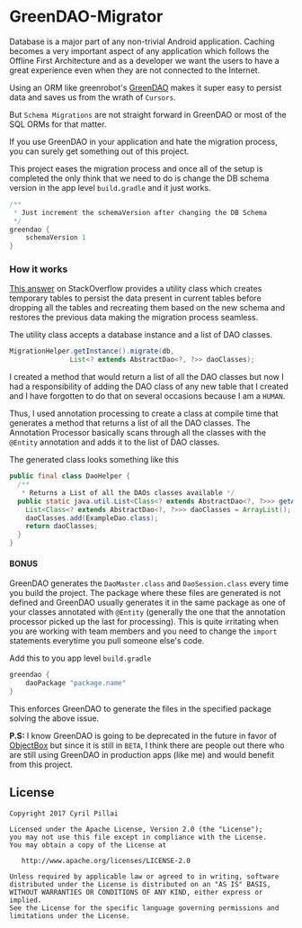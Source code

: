 # GreenDAO-Migrator

Database is a major part of any non-trivial Android application. Caching becomes a very important aspect of any application which follows the Offline First Architecture and as a developer we want the users to have a great experience even when they are not connected to the Internet.

Using an ORM like greenrobot's [GreenDAO](https://github.com/greenrobot/greenDAO) makes it super easy to persist data and saves us from the wrath of `Cursors`.

But `Schema Migrations` are not straight forward in GreenDAO or most of the SQL ORMs for that matter.

If you use GreenDAO in your application and hate the migration process, you can surely get something out of this project.

This project eases the migration process and once all of the setup is completed the only think that we need to do is  change the DB schema version in the app level `build.gradle` and it just works.
```java
/**
 * Just increment the schemaVersion after changing the DB Schema
 */
greendao {
    schemaVersion 1
}
```

### How it works
[This answer](https://stackoverflow.com/questions/13373170/greendao-schema-update-and-data-migration/30334668#30334668) on StackOverflow provides a utility class which creates temporary tables to persist the data present in current tables before dropping all the tables and recreating them based on the new schema and restores the previous data making the migration process seamless.

The utility class accepts a database instance and a list of DAO classes.
```java
MigrationHelper.getInstance().migrate(db,
               List<? extends AbstractDao<?, ?>> daoClasses);
```

I created a method that would return a list of all the DAO classes but now I had a responsibility of adding the DAO class of any new table that I created and I have forgotten to do that on several occasions because I am a `HUMAN`.

Thus, I used annotation processing to create a class at compile time that generates a method that returns a list of all the DAO classes. The Annotation Processor basically scans through all the classes with the `@Entity` annotation and adds it to the list of DAO classes.

The generated class looks something like this

```java
public final class DaoHelper {
  /**
   * Returns a List of all the DAOs classes available */
  public static java.util.List<Class<? extends AbstractDao<?, ?>>> getAllDaos() {
  	List<Class<? extends AbstractDao<?, ?>>> daoClasses = ArrayList();
    daoClasses.add(ExampleDao.class);
    return daoClasses;
  }
}
```

#### BONUS
GreenDAO generates the `DaoMaster.class` and `DaoSession.class` every time you build the project. The package where these files are generated is not defined and GreenDAO usually generates it in the same package as one of your classes annotated with `@Entity` (generally the one that the annotation processor picked up the last for processing).
This is quite irritating when you are working with team members and you need to change the `import` statements everytime you pull someone else's code.

Add this to you app level `build.gradle`
```java
greendao {
    daoPackage "package.name"
}
```

This enforces GreenDAO to generate the files in the specified package solving the above issue.

**P.S:** I know GreenDAO is going to be deprecated in the future in favor of [ObjectBox](https://github.com/greenrobot/ObjectBox) but since it is still in `BETA`, I think there are people out there who are still using GreenDAO in production apps (like me) and would benefit from this project.

## License
```
Copyright 2017 Cyril Pillai

Licensed under the Apache License, Version 2.0 (the "License");
you may not use this file except in compliance with the License.
You may obtain a copy of the License at

   http://www.apache.org/licenses/LICENSE-2.0

Unless required by applicable law or agreed to in writing, software
distributed under the License is distributed on an "AS IS" BASIS,
WITHOUT WARRANTIES OR CONDITIONS OF ANY KIND, either express or implied.
See the License for the specific language governing permissions and
limitations under the License.
```
